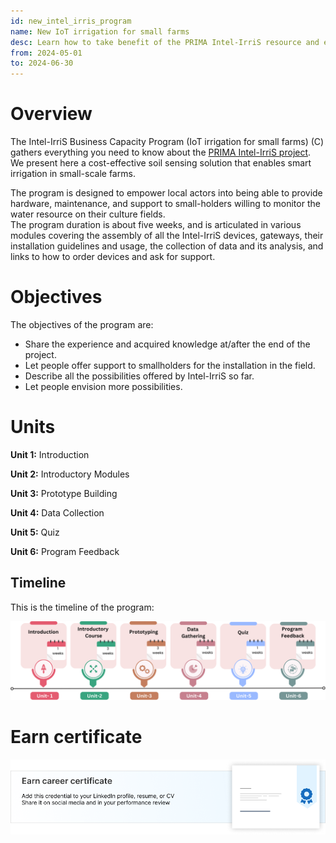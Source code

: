 ```yaml
---
id: new_intel_irris_program
name: New IoT irrigation for small farms
desc: Learn how to take benefit of the PRIMA Intel-IrriS resource and experience in your smart irrigation solution!
from: 2024-05-01
to: 2024-06-30
---
```


# Overview

The Intel-IrriS Business Capacity Program (IoT irrigation for small farms) (C) gathers everything you need to know about the [PRIMA Intel-IrriS project](https://intel-irris.eu/). We present here a cost-effective soil sensing solution that enables smart irrigation in small-scale farms.

The program is designed to empower local actors into being able to provide hardware, maintenance, and support to small-holders willing to monitor the water resource on their culture fields.  
The program duration is about five weeks, and is articulated in various modules covering the assembly of all the Intel-IrriS devices, gateways, their installation guidelines and usage, the collection of data and its analysis, and links to how to order devices and ask for support.



# Objectives

The objectives of the program are:
- Share the experience and acquired knowledge at/after the end of the project.
- Let people offer support to smallholders for the installation in the field.
- Describe all the possibilities offered by Intel-IrriS so far.
- Let people envision more possibilities.


Units
=====

**Unit 1:** Introduction

**Unit 2:** Introductory Modules

**Unit 3:** Prototype Building

**Unit 4:** Data Collection

**Unit 5:** Quiz

**Unit 6:** Program Feedback




## Timeline

This is the timeline of the program:

![timeline](img/timeline.png)

Earn certificate
================================

![certificate](img/ear-certif.png)
